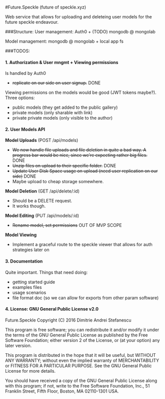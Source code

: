 #Future.Speckle
(future of speckle.xyz)

Web service that allows for uploading and deleteing user models for the future speckle endeavour. 

###Structure:
User management: Auth0 + (TODO) mongodb @ mongolab

Model management: mongodb @ mongolab + local app fs

###TODOS:
#### 1. Authorization & User mngmt + Viewing permissions

Is handled by Auth0
- ~~replicate on our side on user signup.~~ DONE

Viewing permissions on the models would be good (JWT tokens maybe?). Three options: 
- public models (they get added to the public gallery)
- private models (only sharable with link)
- private private models (only visible to the author)

#### 2. User Models API

**Model Uploads** (POST /api/models)
- ~~We now handle file uploads and file deletion in quite a bad way. A progress bar would be nice, since we're expecting rather big files.~~ DONE
- ~~Unzip files on upload to their specific folder.~~ DONE
- ~~Update User Disk Space usage on upload (need user replication on our side)~~ DONE
- Maybe upload to cheap storage somewhere.

**Model Deletion** (GET /api/delete/:id)
- Should be a DELETE request. 
- It works though.

**Model Editing** (PUT /api/models/:id)
- ~~Rename model, set permissions~~ OUT OF MVP SCOPE

**Model Viewing** 
- Implement a graceful route to the speckle viewer that allows for auth strategies later on

#### 3. Documentation

Quite important. Things that need doing:
- getting started guide
- examples files
- usage scenarios
- file format doc (so we can allow for exports from other param software)


#### 4. License: GNU General Public License v2.0
Future.Speckle
Copyright (C) 2016 Dimitrie Andrei Stefanescu

This program is free software; you can redistribute it and/or modify
it under the terms of the GNU General Public License as published by
the Free Software Foundation; either version 2 of the License, or
(at your option) any later version.

This program is distributed in the hope that it will be useful,
but WITHOUT ANY WARRANTY; without even the implied warranty of
MERCHANTABILITY or FITNESS FOR A PARTICULAR PURPOSE.  See the
GNU General Public License for more details.

You should have received a copy of the GNU General Public License along
with this program; if not, write to the Free Software Foundation, Inc.,
51 Franklin Street, Fifth Floor, Boston, MA 02110-1301 USA.
